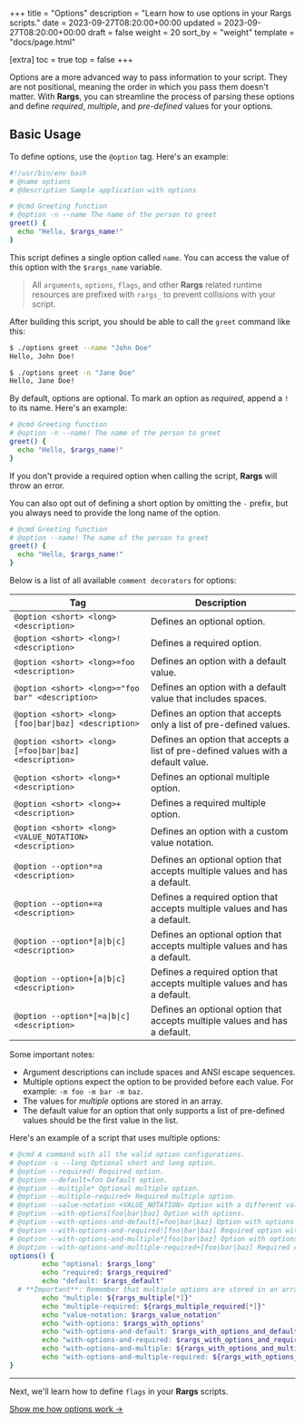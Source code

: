 +++
title = "Options"
description = "Learn how to use options in your Rargs scripts."
date = 2023-09-27T08:20:00+00:00
updated = 2023-09-27T08:20:00+00:00
draft = false
weight = 20
sort_by = "weight"
template = "docs/page.html"

[extra]
toc = true
top = false
+++

Options are a more advanced way to pass information to your script. They are not positional, meaning the order in which you pass them doesn't matter. With **Rargs**, you can streamline the process of parsing these options and define _required_, _multiple_, and _pre-defined_ values for your options.

## Basic Usage

To define options, use the `@option` tag. Here's an example:

```bash
#!/usr/bin/env bash
# @name options
# @description Sample application with options

# @cmd Greeting function
# @option -n --name The name of the person to greet
greet() {
  echo "Hello, $rargs_name!"
}
```

This script defines a single option called `name`. You can access the value of this option with the `$rargs_name` variable.

> All `arguments`, `options`, `flags`, and other **Rargs** related runtime resources are prefixed with `rargs_` to prevent collisions with your script.

After building this script, you should be able to call the `greet` command like this:

```bash
$ ./options greet --name "John Doe"
Hello, John Doe!

$ ./options greet -n "Jane Doe"
Hello, Jane Doe!
```

By default, options are optional. To mark an option as _required_, append a `!` to its name. Here's an example:

```bash
# @cmd Greeting function
# @option -n --name! The name of the person to greet
greet() {
  echo "Hello, $rargs_name!"
}
```

If you don't provide a required option when calling the script, **Rargs** will throw an error.

You can also opt out of defining a short option by omitting the `-` prefix, but you always need to provide the long name of the option.

```bash
# @cmd Greeting function
# @option --name! The name of the person to greet
greet() {
  echo "Hello, $rargs_name!"
}
```

Below is a list of all available `comment decorators` for options:

| Tag                                                     | Description                                                                       |
| ------------------------------------------------------- | --------------------------------------------------------------------------------- |
| `@option <short> <long> <description>`                  | Defines an optional option.                                                       |
| `@option <short> <long>! <description>`                 | Defines a required option.                                                        |
| `@option <short> <long>=foo <description>`              | Defines an option with a default value.                                           |
| `@option <short> <long>="foo bar" <description>`        | Defines an option with a default value that includes spaces.                      |
| `@option <short> <long>[foo\|bar\|baz] <description>`   | Defines an option that accepts only a list of pre-defined values.                 |
| `@option <short> <long>[=foo\|bar\|baz] <description>`  | Defines an option that accepts a list of pre-defined values with a default value. |
| `@option <short> <long>* <description>`                 | Defines an optional multiple option.                                              |
| `@option <short> <long>+ <description>`                 | Defines a required multiple option.                                               |
| `@option <short> <long> <VALUE_NOTATION> <description>` | Defines an option with a custom value notation.                                   |
| `@option --option*=a <description>`                     | Defines an optional option that accepts multiple values and has a default.        |
| `@option --option+=a <description>`                     | Defines a required option that accepts multiple values and has a default.         |
| `@option --option*[a\|b\|c] <description>`              | Defines an optional option that accepts multiple values and has a default.        |
| `@option --option+[a\|b\|c] <description>`              | Defines a required option that accepts multiple values and has a default.         |
| `@option --option*[=a\|b\|c] <description>`             | Defines an optional option that accepts multiple values and has a default.        |

Some important notes:

- Argument descriptions can include spaces and ANSI escape sequences.
- Multiple options expect the option to be provided before each value. For example: `-m foo -m bar -m baz`.
- The values for _multiple_ options are stored in an array.
- The default value for an option that only supports a list of pre-defined values should be the first value in the list.

Here's an example of a script that uses multiple options:

```bash
# @cmd A command with all the valid option configurations.
# @option -s --long Optional short and long option.
# @option --required! Required option.
# @option --default=foo Default option.
# @option --multiple* Optional multiple option.
# @option --multiple-required+ Required multiple option.
# @option --value-notation <VALUE_NOTATION> Option with a different value notation.
# @option --with-options[foo|bar|baz] Option with options.
# @option --with-options-and-default[=foo|bar|baz] Option with options and a default.
# @option --with-options-and-required![foo|bar|baz] Required option with options.
# @option --with-options-and-multiple*[foo|bar|baz] Option with options and multiple.
# @option --with-options-and-multiple-required+[foo|bar|baz] Required option with options and multiple.
options() {
        echo "optional: $rargs_long"
        echo "required: $rargs_required"
        echo "default: $rargs_default"
  # **Important**: Remember that multiple options are stored in an array!
        echo "multiple: ${rargs_multiple[*]}"
        echo "multiple-required: ${rargs_multiple_required[*]}"
        echo "value-notation: $rargs_value_notation"
        echo "with-options: $rargs_with_options"
        echo "with-options-and-default: $rargs_with_options_and_default"
        echo "with-options-and-required: $rargs_with_options_and_required"
        echo "with-options-and-multiple: ${rargs_with_options_and_multiple[*]}"
        echo "with-options-and-multiple-required: ${rargs_with_options_and_multiple_required[*]}"
}
```

---

Next, we'll learn how to define `flags` in your **Rargs** scripts.

[Show me how options work →](../../usage/options)
